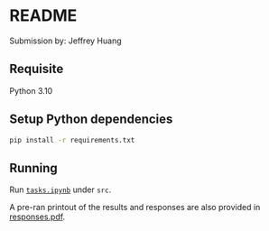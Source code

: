 # README
Submission by: Jeffrey Huang

## Requisite
Python 3.10

## Setup Python dependencies
```bash
pip install -r requirements.txt
```

## Running
Run [`tasks.ipynb`](./src/tasks.ipynb) under `src`.

A pre-ran printout of the results and responses are also provided in [responses.pdf](./responses.pdf).